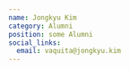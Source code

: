 ```yaml
---
name: Jongkyu Kim
category: Alumni
position: some Alumni
social_links:
  email: vaquita@jongkyu.kim
---
```

